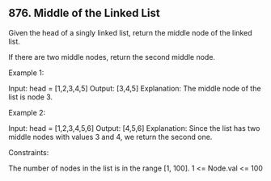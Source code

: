 ## 876. Middle of the Linked List

Given the head of a singly linked list, return the middle node of the linked list.

If there are two middle nodes, return the second middle node.



Example 1:


Input: head = [1,2,3,4,5]
Output: [3,4,5]
Explanation: The middle node of the list is node 3.


Example 2:


Input: head = [1,2,3,4,5,6]
Output: [4,5,6]
Explanation: Since the list has two middle nodes with values 3 and 4, we return the second one.


Constraints:

The number of nodes in the list is in the range [1, 100].
1 <= Node.val <= 100